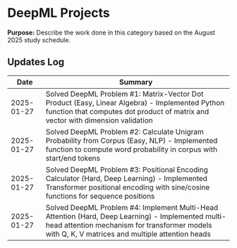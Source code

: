 # DeepML Projects
**Purpose:** Describe the work done in this category based on the August 2025 study schedule.

## Updates Log
| Date | Summary |
|------|---------|
| 2025-01-27 | Solved DeepML Problem #1: Matrix-Vector Dot Product (Easy, Linear Algebra) - Implemented Python function that computes dot product of matrix and vector with dimension validation |
| 2025-01-27 | Solved DeepML Problem #2: Calculate Unigram Probability from Corpus (Easy, NLP) - Implemented function to compute word probability in corpus with start/end tokens |
| 2025-01-27 | Solved DeepML Problem #3: Positional Encoding Calculator (Hard, Deep Learning) - Implemented Transformer positional encoding with sine/cosine functions for sequence positions |
| 2025-01-27 | Solved DeepML Problem #4: Implement Multi-Head Attention (Hard, Deep Learning) - Implemented multi-head attention mechanism for transformer models with Q, K, V matrices and multiple attention heads |
